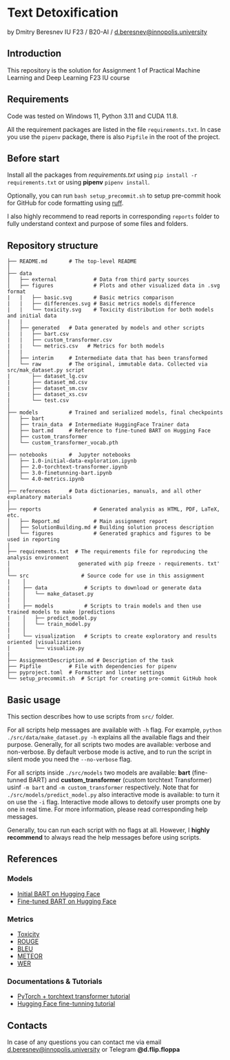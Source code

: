 # Text Detoxification

by Dmitry Beresnev
IU F23 / B20-AI / <d.beresnev@innopolis.university>

## Introduction

This repository is the solution for Assignment 1 of Practical Machine Learning and Deep Learning F23 IU course

## Requirements

Code was tested on Windows 11, Python 3.11 and CUDA 11.8.

All the requirement packages are listed in the file `requirements.txt`. In case you use the `pipenv` package, there is also `Pipfile` in the root of the project.

## Before start

Install all the packages from _requirements.txt_ using `pip install -r requirements.txt` or using **pipenv** `pipenv install`.

Optionally, you can run `bash setup_precommit.sh` to setup pre-commit hook for GitHub for code formatting using [ruff](https://docs.astral.sh/ruff/).

I also highly recommend to read reports in corresponding `reports` folder to fully understand context and purpose of some files and folders.

## Repository structure

```text
├── README.md       # The top-level README
│
├── data
│   ├── external            # Data from third party sources
│   ├── figures             # Plots and other visualized data in .svg format
|   |   ├── basic.svg       # Basic metrics comparison
|   |   ├── differences.svg # Basic metrics models difference
|   |   └── toxicity.svg    # Toxicity distribution for both models and initial data
|   |
│   ├── generated   # Data generated by models and other scripts
|   |   ├── bart.csv
|   |   ├── custom_transformer.csv
|   |   └── metrics.csv   # Metrics for both models
|   |
│   ├── interim     # Intermediate data that has been transformed
│   └── raw         # The original, immutable data. Collected via src/mak_dataset.py script
|       ├── dataset_lg.csv
|       ├── dataset_md.csv
|       ├── dataset_sm.csv
|       ├── dataset_xs.csv
|       └── test.csv
│
├── models          # Trained and serialized models, final checkpoints
│   ├── bart
│   ├── train_data  # Intermediate HuggingFace Trainer data
│   ├── bart.md     # Reference to fine-tuned BART on Hugging Face
│   ├── custom_transformer
│   └── custom_transformer_vocab.pth
│
├── notebooks       #  Jupyter notebooks
│   ├── 1.0-initial-data-exploration.ipynb
│   ├── 2.0-torchtext-transformer.ipynb
│   ├── 3.0-finetunning-bart.ipynb
│   └── 4.0-metrics.ipynb
│
├── references      # Data dictionaries, manuals, and all other explanatory materials
│
├── reports                 # Generated analysis as HTML, PDF, LaTeX, etc.
│   ├── Report.md           # Main assignment report
│   ├── SolutionBuilding.md # Building solution process description
│   └── figures             # Generated graphics and figures to be used in reporting
│
├── requirements.txt  # The requirements file for reproducing the analysis environment
│                      generated with pip freeze › requirements. txt'
|
└── src                 # Source code for use in this assignment
|    │
|    ├── data            # Scripts to download or generate data
|    │   └── make_dataset.py
|    │
|    ├── models          # Scripts to train models and then use trained models to make |predictions
|    │   ├── predict_model.py
|    │   └── train_model.py
|    │
|    └── visualization   # Scripts to create exploratory and results oriented |visualizations
|        └── visualize.py
|
├── AssignmentDescription.md # Description of the task
├── Pipfile         # File with dependencies for pipenv
├── pyproject.toml  # Formatter and linter settings
└── setup_precommit.sh  # Script for creating pre-commit GitHub hook
```

## Basic usage

This section describes how to use scripts from `src/` folder.

For all scripts help messages are available with `-h` flag. For example, `python ./src/data/make_dataset.py -h` explains all the available flags and their purpose. Generally, for all scripts two modes are available: verbose and non-verbose. By default verbose mode is active, and to run the script in silent mode you need the `--no-verbose` flag.

For all scripts inside `./src/models` two models are available: **bart** (fine-tunned BART) and **custom_transformer** (custom torchtext Transformer) usinf `-m bart` and `-m custom_transformer` respectively. Note that for `./src/models/predict_model.py` also interactive mode is available: to turn it on use the `-i` flag. Interactive mode allows to detoxify user prompts one by one in real time. For more information, please read corresponding help messages.

Generally, tou can run each script with no flags at all. However, I **highly recommend** to always read the help messages before using scripts.

## References

### Models

- [Initial BART on Hugging Face](https://huggingface.co/eugenesiow/bart-paraphrase)
- [Fine-tuned BART on Hugging Face](https://huggingface.co/dsomni/pmldl1-bart)

### Metrics

- [Toxicity](https://huggingface.co/spaces/evaluate-measurement/toxicity)
- [ROUGE](https://huggingface.co/spaces/evaluate-metric/rouge)
- [BLEU](https://huggingface.co/spaces/evaluate-metric/bleu)
- [METEOR](https://huggingface.co/spaces/evaluate-metric/meteor)
- [WER](https://huggingface.co/spaces/evaluate-metric/wer)

### Documentations & Tutorials

- [PyTorch + torchtext transformer tutorial](https://pytorch.org/tutorials/beginner/translation_transformer.html)
- [Hugging Face fine-tunning tutorial](https://huggingface.co/docs/transformers/training)

## Contacts

In case of any questions you can contact me via email <d.beresnev@innopolis.university> or Telegram **@d.flip.floppa**
